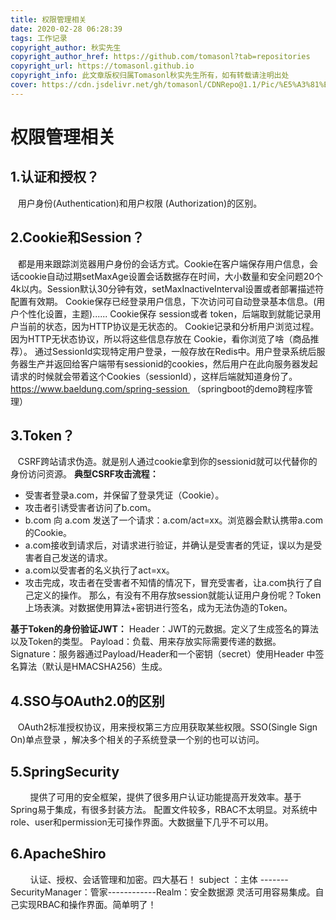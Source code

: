 ```yaml
---
title: 权限管理相关
date: 2020-02-28 06:28:39
tags: 工作记录
copyright_author: 秋实先生
copyright_author_href: https://github.com/tomasonl?tab=repositories
copyright_url: https://tomasonl.github.io
copyright_info: 此文章版权归属Tomasonl秋实先生所有，如有转载请注明出处
cover: https://cdn.jsdelivr.net/gh/tomasonl/CDNRepo@1.1/Pic/%E5%A3%81%E7%BA%B8/%E5%A3%81%E7%BA%B8001.png
---
```


# 权限管理相关
## 1.认证和授权？
   用户身份(Authentication)和用户权限 (Authorization)的区别。
<!--more-->
## 2.Cookie和Session？
   都是用来跟踪浏览器用户身份的会话方式。Cookie在客户端保存用户信息，会话cookie自动过期setMaxAge设置会话数据存在时间，大小数量和安全问题20个4k以内。Session默认30分钟有效，setMaxInactiveInterval设置或者部署描述符配置有效期。
Cookie保存已经登录用户信息，下次访问可自动登录基本信息。(用户个性化设置，主题)......
Cookie保存 session或者 token，后端取到就能记录用户当前的状态，因为HTTP协议是无状态的。
Cookie记录和分析用户浏览过程。因为HTTP无状态协议，所以将这些信息存放在 Cookie，看你浏览了啥（商品推荐）。
通过SessionId实现特定用户登录，一般存放在Redis中。用户登录系统后服务器生产并返回给客户端带有sessionid的cookies，然后用户在此向服务器发起请求的时候就会带着这个Cookies（sessionId），这样后端就知道身份了。
https://www.baeldung.com/spring-session  （springboot的demo跨程序管理）

## 3.Token？
   CSRF跨站请求伪造。就是别人通过cookie拿到你的sessionid就可以代替你的身份访问资源。
**典型CSRF攻击流程：**
- 受害者登录a.com，并保留了登录凭证（Cookie）。
- 攻击者引诱受害者访问了b.com。
- b.com 向 a.com 发送了一个请求：a.com/act=xx。浏览器会默认携带a.com的Cookie。
- a.com接收到请求后，对请求进行验证，并确认是受害者的凭证，误以为是受害者自己发送的请求。
- a.com以受害者的名义执行了act=xx。
- 攻击完成，攻击者在受害者不知情的情况下，冒充受害者，让a.com执行了自己定义的操作。
那么，有没有不用存放session就能认证用户身份呢？Token上场表演。对数据使用算法+密钥进行签名，成为无法伪造的Token。

**基于Token的身份验证JWT：**
Header：JWT的元数据。定义了生成签名的算法以及Token的类型。
Payload：负载、用来存放实际需要传递的数据。
Signature：服务器通过Payload/Header和一个密钥（secret）使用Header 中签名算法（默认是HMACSHA256）生成。
## 4.SSO与OAuth2.0的区别
   OAuth2标准授权协议，用来授权第三方应用获取某些权限。SSO(Single Sign On)单点登录 ，解决多个相关的子系统登录一个别的也可以访问。

## 5.SpringSecurity
       
提供了可用的安全框架，提供了很多用户认证功能提高开发效率。基于Spring易于集成，有很多封装方法。
配置文件较多，RBAC不太明显。对系统中role、user和permission无可操作界面。大数据量下几乎不可以用。
## 6.ApacheShiro
        认证、授权、会话管理和加密。四大基石！
subject ：主体 -------SecurityManager：管家------------Realm：安全数据源
灵活可用容易集成。自己实现RBAC和操作界面。简单明了！